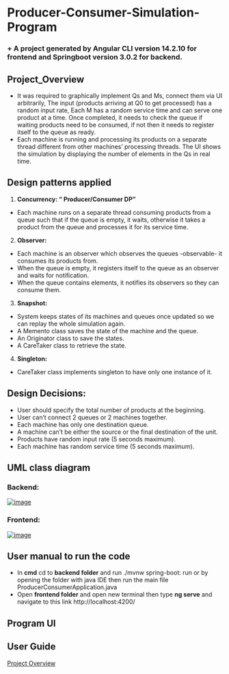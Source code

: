 # Producer-Consumer-Simulation-Program
### + A project generated by Angular CLI version 14.2.10 for frontend and Springboot version 3.0.2 for backend.
## Project_Overview
- It was required to graphically implement Qs and Ms, connect them via UI arbitrarily, The input (products arriving at Q0 to get processed) has a random input rate, Each M has a random service time and can serve one product at a time. Once completed, it needs to check the queue if waiting products need to be consumed, if not then it needs to register itself to the queue as ready.
- Each machine is running and processing its products on a separate thread different from other machines’ processing threads. The UI shows the simulation by displaying the number of elements in the Qs in real time.

## Design patterns applied
1. **Concurrency: “ Producer/Consumer DP”**
* Each machine runs on a separate thread consuming products from a queue such that if the queue is empty, it waits, otherwise it takes a product from the queue and processes it for its service time.
2. **Observer:**
* Each machine is an observer which observes the queues -observable- it consumes its products from.
* When the queue is empty, it registers itself to the queue as an observer and waits for notification.
* When the queue contains elements, it notifies its observers so they can consume them.
3. **Snapshot:**
* System keeps states of its machines and queues once updated so we can replay the whole simulation again.
* A Memento class saves the state of the machine and the queue.
* An Originator class to save the states.
* A CareTaker class to retrieve the state.
4. **Singleton:**
* CareTaker class implements singleton to have only one instance of it.
## Design Decisions:
- User should specify the total number of products at the beginning.
- User can’t connect 2 queues or 2 machines together.
- Each machine has only one destination queue.
- A machine can’t be either the source or the final destination of the unit.
- Products have random input rate (5 seconds maximum).
- Each machine has random service time (5 seconds maximum).
## UML class diagram
### Backend:
[![image](https://www.linkpicture.com/q/backPC.png)](https://www.linkpicture.com/view.php?img=LPic63f15cc67d7cb56495466)
### Frontend:
[![image](https://www.linkpicture.com/q/frontPC.png)](https://www.linkpicture.com/view.php?img=LPic63f15ceef3080109415909)
## User manual to run the code
+ In **cmd** cd to **backend folder** and run ./mvnw spring-boot: run or by opening the folder with java IDE then run the main file ProducerConsumerApplication.java
+ Open **frontend folder** and open new terminal then type **ng serve** and navigate to this link http://localhost:4200/
## Program UI
## User Guide
[Project Overview](#Project_Overview)
